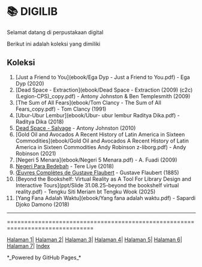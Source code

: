 # 📚 DIGILIB 

Selamat datang di perpustakaan digital

Berikut ini adalah koleksi yang dimiliki

## Koleksi
1. [Just a Friend to You](ebook/Ega Dyp - Just a Friend to You.pdf) - Ega Dyp (2020)
2. [Dead Space - Extraction](ebook/Dead Space - Extraction (2009) (c2c) (Legion-CPS)_copy.pdf) - Antony Johnston & Ben Templesmith (2009)
3. [The Sum of All Fears](ebook/Tom Clancy - The Sum of All Fears_copy.pdf) - Tom Clancy (1991)
4. [Ubur-Ubur Lembur](ebook/Ubur- ubur lembur Raditya Dika.pdf) - Raditya Dika (2018)
5. [Dead Space - Salvage](ebook/Dead_Space_Salvage_(2010)_copy.pdf) - Antony Johnston (2010)
6. [Gold Oil and Avocados A Recent History of Latin America in Sixteen Commodities](ebook/Gold Oil and Avocados A Recent History of Latin America in Sixteen Commodities Andy Robinson z-liborg.pdf) - Andy Robinson (2021)
7. [Negeri 5 Menara](ebook/Negeri 5 Menara.pdf) - A. Fuadi (2009)
8. [Negeri Para Bedebah](ebook/Negeri_Para_Bedebah.pdf) - Tere Liye (2018)
9. [Œuvres Complètes de Gustave Flaubert](oeuvrescomplt01flauuoft.pdf) - Gustave Flaubert (1885)
10. [Beyond the Bookshelf: Virtual Reality as A Tool For Library Design and Interactive Tours](ppt/Slide 31.08.25-beyond the bookshelf virtual reality.pdf) - Tengku Siti Meriam bt Tengku Wook (2025)
11. [Yang Fana Adalah Waktu](ebook/Yang fana adalah waktu.pdf) - Sapardi Djoko Damono (2018)
---
===============================================================================
<p><a href="webti/halaman1.html">Halaman 1</a>|
<a href="webti/halaman2.html">Halaman 2</a>|
<a href="webti/halaman3.html">Halaman 3</a>|
<a href="webti/halaman4.html">Halaman 4</a>|
<a href="webti/halaman5.html">Halaman 5</a>|
<a href="webti/halaman6.html">Halaman 6</a>|
<a href="webti/halaman7.html">Halaman 7</a>|
<a href="https://cilvarioym.github.io/digitalibrary/">Index</a></p>
*_Powered by GitHub Pages_*

